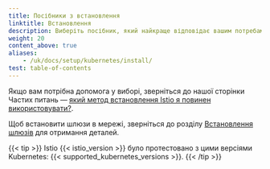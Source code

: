 ```yaml
---
title: Посібники з встановлення
linktitle: Встановлення
description: Виберіть посібник, який найкраще відповідає вашим потребам та платформі.
weight: 20
content_above: true
aliases:
    - /uk/docs/setup/kubernetes/install/
test: table-of-contents
---
```


Якщо вам потрібна допомога у виборі, зверніться до нашої сторінки Частих питань — [який метод встановлення Istio я повинен використовувати?](/about/faq/#install-method-selection).

Щоб встановити шлюзи в мережі, зверніться до розділу [Встановлення шлюзів](/docs/setup/additional-setup/gateway) для отримання деталей.

{{< tip >}}
Istio {{< istio_version >}} було протестовано з цими версіями Kubernetes:
{{< supported_kubernetes_versions >}}.
{{< /tip >}}